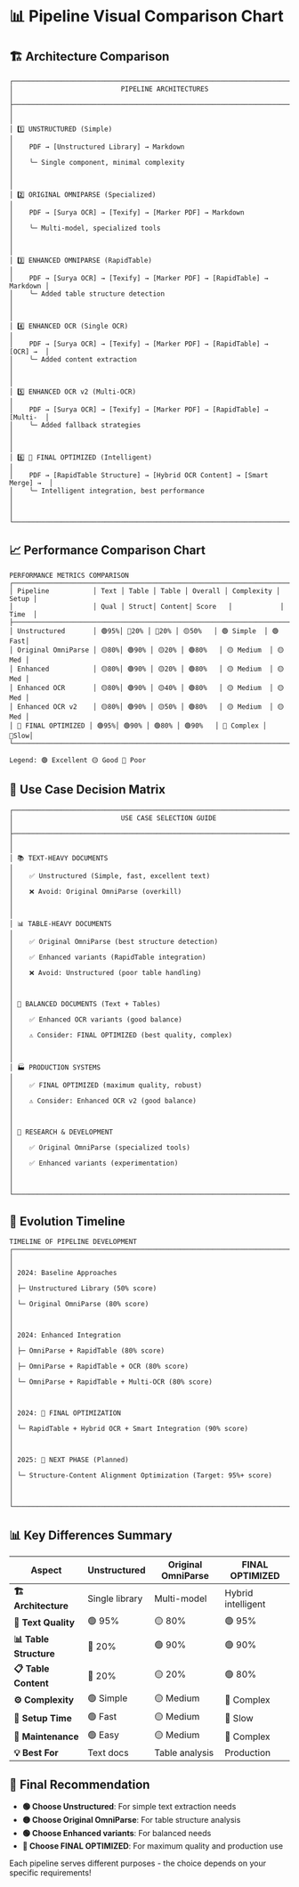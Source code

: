 # 📊 **Pipeline Visual Comparison Chart**

## 🏗️ **Architecture Comparison**

```
┌─────────────────────────────────────────────────────────────────────────────┐
│                           PIPELINE ARCHITECTURES                           │
├─────────────────────────────────────────────────────────────────────────────┤
│                                                                             │
│ 1️⃣ UNSTRUCTURED (Simple)                                                   │
│    PDF → [Unstructured Library] → Markdown                                 │
│    ╰─ Single component, minimal complexity                                 │
│                                                                             │
│ 2️⃣ ORIGINAL OMNIPARSE (Specialized)                                       │
│    PDF → [Surya OCR] → [Texify] → [Marker PDF] → Markdown                 │
│    ╰─ Multi-model, specialized tools                                      │
│                                                                             │
│ 3️⃣ ENHANCED OMNIPARSE (RapidTable)                                        │
│    PDF → [Surya OCR] → [Texify] → [Marker PDF] → [RapidTable] → Markdown │
│    ╰─ Added table structure detection                                     │
│                                                                             │
│ 4️⃣ ENHANCED OCR (Single OCR)                                              │
│    PDF → [Surya OCR] → [Texify] → [Marker PDF] → [RapidTable] → [OCR] →  │
│    ╰─ Added content extraction                                            │
│                                                                             │
│ 5️⃣ ENHANCED OCR v2 (Multi-OCR)                                            │
│    PDF → [Surya OCR] → [Texify] → [Marker PDF] → [RapidTable] → [Multi-  │
│    ╰─ Added fallback strategies                                           │
│                                                                             │
│ 6️⃣ 🥇 FINAL OPTIMIZED (Intelligent)                                       │
│    PDF → [RapidTable Structure] → [Hybrid OCR Content] → [Smart Merge] →  │
│    ╰─ Intelligent integration, best performance                           │
│                                                                             │
└─────────────────────────────────────────────────────────────────────────────┘
```

## 📈 **Performance Comparison Chart**

```
PERFORMANCE METRICS COMPARISON
┌─────────────────────────────────────────────────────────────────────────────┐
│ Pipeline           │ Text │ Table │ Table │ Overall │ Complexity │ Setup │
│                    │ Qual │ Struct│ Content│ Score   │            │ Time  │
├─────────────────────────────────────────────────────────────────────────────┤
│ Unstructured       │ 🟢95%│ 🔴20% │ 🔴20% │ 🟡50%   │ 🟢 Simple  │ 🟢Fast│
│ Original OmniParse │ 🟡80%│ 🟢90% │ 🟡20% │ 🟢80%   │ 🟡 Medium  │ 🟡Med │
│ Enhanced           │ 🟡80%│ 🟢90% │ 🟡20% │ 🟢80%   │ 🟡 Medium  │ 🟡Med │
│ Enhanced OCR       │ 🟡80%│ 🟢90% │ 🟡40% │ 🟢80%   │ 🟡 Medium  │ 🟡Med │
│ Enhanced OCR v2    │ 🟡80%│ 🟢90% │ 🟡50% │ 🟢80%   │ 🟡 Medium  │ 🟡Med │
│ 🥇 FINAL OPTIMIZED │ 🟢95%│ 🟢90% │ 🟢80% │ 🟢90%   │ 🔴 Complex │ 🔴Slow│
└─────────────────────────────────────────────────────────────────────────────┘

Legend: 🟢 Excellent 🟡 Good 🔴 Poor
```

## 🎯 **Use Case Decision Matrix**

```
┌─────────────────────────────────────────────────────────────────────────────┐
│                           USE CASE SELECTION GUIDE                         │
├─────────────────────────────────────────────────────────────────────────────┤
│                                                                             │
│ 📚 TEXT-HEAVY DOCUMENTS                                                    │
│    ✅ Unstructured (Simple, fast, excellent text)                          │
│    ❌ Avoid: Original OmniParse (overkill)                                │
│                                                                             │
│ 📊 TABLE-HEAVY DOCUMENTS                                                   │
│    ✅ Original OmniParse (best structure detection)                        │
│    ✅ Enhanced variants (RapidTable integration)                           │
│    ❌ Avoid: Unstructured (poor table handling)                            │
│                                                                             │
│ 🔄 BALANCED DOCUMENTS (Text + Tables)                                     │
│    ✅ Enhanced OCR variants (good balance)                                 │
│    ⚠️ Consider: FINAL OPTIMIZED (best quality, complex)                    │
│                                                                             │
│ 🏭 PRODUCTION SYSTEMS                                                     │
│    ✅ FINAL OPTIMIZED (maximum quality, robust)                            │
│    ⚠️ Consider: Enhanced OCR v2 (good balance)                            │
│                                                                             │
│ 🧪 RESEARCH & DEVELOPMENT                                                 │
│    ✅ Original OmniParse (specialized tools)                               │
│    ✅ Enhanced variants (experimentation)                                  │
│                                                                             │
└─────────────────────────────────────────────────────────────────────────────┘
```

## 🔄 **Evolution Timeline**

```
TIMELINE OF PIPELINE DEVELOPMENT
┌─────────────────────────────────────────────────────────────────────────────┐
│                                                                             │
│ 2024: Baseline Approaches                                                   │
│ ├─ Unstructured Library (50% score)                                        │
│ └─ Original OmniParse (80% score)                                          │
│                                                                             │
│ 2024: Enhanced Integration                                                 │
│ ├─ OmniParse + RapidTable (80% score)                                     │
│ ├─ OmniParse + RapidTable + OCR (80% score)                               │
│ └─ OmniParse + RapidTable + Multi-OCR (80% score)                         │
│                                                                             │
│ 2024: 🎯 FINAL OPTIMIZATION                                               │
│ └─ RapidTable + Hybrid OCR + Smart Integration (90% score)                 │
│                                                                             │
│ 2025: 🚀 NEXT PHASE (Planned)                                             │
│ └─ Structure-Content Alignment Optimization (Target: 95%+ score)           │
│                                                                             │
└─────────────────────────────────────────────────────────────────────────────┘
```

## 📊 **Key Differences Summary**

| **Aspect** | **Unstructured** | **Original OmniParse** | **FINAL OPTIMIZED** |
|------------|------------------|------------------------|---------------------|
| **🏗️ Architecture** | Single library | Multi-model | Hybrid intelligent |
| **📝 Text Quality** | 🟢 95% | 🟡 80% | 🟢 95% |
| **📊 Table Structure** | 🔴 20% | 🟢 90% | 🟢 90% |
| **📋 Table Content** | 🔴 20% | 🟡 20% | 🟢 80% |
| **⚙️ Complexity** | 🟢 Simple | 🟡 Medium | 🔴 Complex |
| **🚀 Setup Time** | 🟢 Fast | 🟡 Medium | 🔴 Slow |
| **🔧 Maintenance** | 🟢 Easy | 🟡 Medium | 🔴 Complex |
| **💡 Best For** | Text docs | Table analysis | Production |

## 🎉 **Final Recommendation**

- **🟢 Choose Unstructured**: For simple text extraction needs
- **🟡 Choose Original OmniParse**: For table structure analysis
- **🟢 Choose Enhanced variants**: For balanced needs
- **🥇 Choose FINAL OPTIMIZED**: For maximum quality and production use

Each pipeline serves different purposes - the choice depends on your specific requirements!
